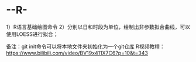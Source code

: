 # --R-
1）R语言基础绘图命令
2）分别以日和时段为单位，绘制出非参数拟合曲线，可以使用LOESS进行拟合；

备注：git init命令可以将本地文件夹初始化为一个git仓库
R视频教程：https://www.bilibili.com/video/BV19x411X7C6?p=10&t=343
